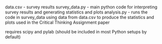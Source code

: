 data.csv - survey results
survey_data.py - main python code for interpreting survey results and generating statistics and plots
analysis.py - runs the code in survey_data using data from data.csv to produce the statistics and plots used in the Critical Thinking Assignment paper

requires scipy and pylab (should be included in most Python setups by default)
